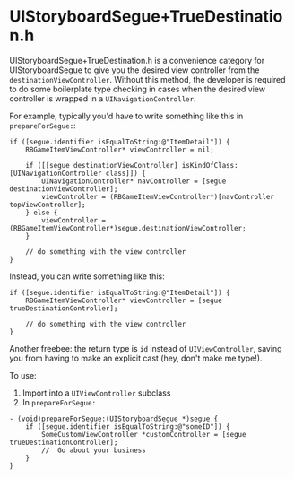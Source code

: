 UIStoryboardSegue+TrueDestination.h
====================================

UIStoryboardSegue+TrueDestination.h is a convenience category for UIStoryboardSegue to give you the desired view controller from the `destinationViewController`.  Without this method, the developer is required to do some boilerplate type checking in cases when the desired view controller is wrapped in a `UINavigationController`.

For example, typically you'd have to write something like this in `prepareForSegue:`:

    if ([segue.identifier isEqualToString:@"ItemDetail"]) {
        RBGameItemViewController* viewController = nil;

        if ([[segue destinationViewController] isKindOfClass:[UINavigationController class]]) {
            UINavigationController* navController = [segue destinationViewController];
            viewController = (RBGameItemViewController*)[navController topViewController];
        } else {
            viewController = (RBGameItemViewController*)segue.destinationViewController;
        }
        
        // do something with the view controller
    }
    
Instead, you can write something like this:

    if ([segue.identifier isEqualToString:@"ItemDetail"]) {
        RBGameItemViewController* viewController = [segue trueDestinationController];
        
        // do something with the view controller
    }

Another freebee: the return type is `id` instead of `UIViewController`, saving you from having to make an explicit cast (hey, don't make me type!).

To use:

 1. Import into a `UIViewController` subclass
 2.  In `prepareForSegue:`

    - (void)prepareForSegue:(UIStoryboardSegue *)segue {
        if ([segue.identifier isEqualToString:@"someID"]) {
            SomeCustomViewController *customController = [segue trueDestinationController];
            //	Go about your business
        }
    }
